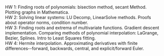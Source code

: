 HW 1: Finding roots of polynomials: bisection method, secant Method. Plotting graphs in Mathematica. <br>
HW 2: Solving linear systems: LU Decomp, LinearSolve methods. Proofs about operator norms, condition number. <br>
HW 3: Finding roots and extrema of multivariate functions. Gradient descent implementation. Comparing methods of polynomial interpolation: LaGrange, Bezier, Splines. Intro to Least Squares fitting.<br>
HW 4: Hermite interpolation. Approximating derivatives with finite differences--forward, backwards, central, and explicit/forward Euler.
